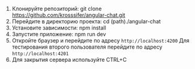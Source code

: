 1. Клонируйте репозиторий:
git clone https://github.com/krosssifer/angular-chat.git
2. Перейдите в директорию проекта:
cd (path)./angular-chat
3. Установите зависимости:
npm install
4. Запустите приложение:
npm run dev
6. Откройте браузер и перейдите по адресу `http://localhost:4200`
Для тестирования второго пользователя перейдите по адресу `http://localhost:4201`
7. Для закрытия сервера используйте CTRL+C
